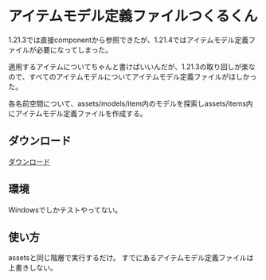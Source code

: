 # アイテムモデル定義ファイルつくるくん
1.21.3では直接componentから参照できたが、1.21.4ではアイテムモデル定義ファイルが必要になってしまった。

適用するアイテムについてちゃんと書けばいいんだが、1.21.3の取り回しが楽なので、すべてのアイテムモデルについてアイテムモデル定義ファイルがほしかった。

各名前空間について、assets/models/item内のモデルを探索しassets/items内にアイテムモデル定義ファイルを作成する。

## ダウンロード
[ダウンロード](https://github.com/alumina6767/ItemsModelDefinitionsAdder/releases/latest)

## 環境
Windowsでしかテストやってない。

## 使い方
assetsと同じ階層で実行するだけ。
すでにあるアイテムモデル定義ファイルは上書きしない。
